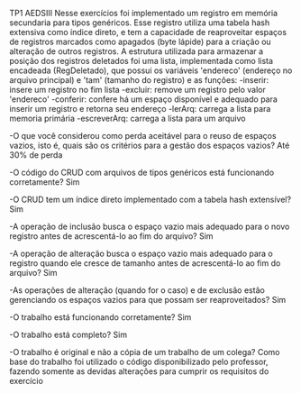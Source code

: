 TP1 AEDSIII
Nesse exercícios foi implementado um registro em memória secundaria para tipos genéricos. Esse registro utiliza uma tabela hash extensiva como índice direto, e tem a capacidade de reaproveitar espaços de registros marcados como apagados (byte lápide) para a criação ou alteração de outros registros. A estrutura utilizada para armazenar a posição dos registros deletados foi uma lista, implementada como lista encadeada (RegDeletado), que possui os variáveis 'endereco' (endereço no arquivo principal) e 'tam' (tamanho do registro) e as funções:
-inserir: insere um registro no fim lista
-excluir: remove um registro pelo valor 'endereco'
-conferir: confere há um espaço disponível e adequado para inserir um registro e retorna seu endereço
-lerArq: carrega a lista para memoria primária
-escreverArq: carrega a lista para um arquivo


-O que você considerou como perda aceitável para o reuso de espaços vazios, isto é, quais são os critérios para a gestão dos espaços vazios?
Até 30% de perda

-O código do CRUD com arquivos de tipos genéricos está funcionando corretamente?
Sim

-O CRUD tem um índice direto implementado com a tabela hash extensível?
Sim

-A operação de inclusão busca o espaço vazio mais adequado para o novo registro antes de acrescentá-lo ao fim do arquivo?
Sim

-A operação de alteração busca o espaço vazio mais adequado para o registro quando ele cresce de tamanho antes de acrescentá-lo ao fim do arquivo?
Sim

-As operações de alteração (quando for o caso) e de exclusão estão gerenciando os espaços vazios para que possam ser reaproveitados?
Sim

-O trabalho está funcionando corretamente?
Sim

-O trabalho está completo?
Sim

-O trabalho é original e não a cópia de um trabalho de um colega?
Como base do trabalho foi utilizado o código disponibilizado pelo professor, fazendo somente as devidas alterações para cumprir os requisitos do exercício